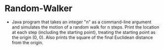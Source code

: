 # Random-Walker

* Java program  that takes an integer "n" as a command-line argument 
and simulates the motion of a random walk for n steps. Print the
location at each step (including the starting point), treating the
starting point as the origin (0, 0). Also prints the square of the
final Euclidean distance from the origin.
